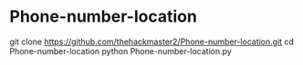 # Phone-number-location
git clone https://github.com/thehackmaster2/Phone-number-location.git
cd Phone-number-location
python Phone-number-location.py

